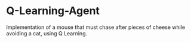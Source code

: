 # Q-Learning-Agent
Implementation of a mouse that must chase after pieces of cheese while avoiding a cat, using Q Learning.
